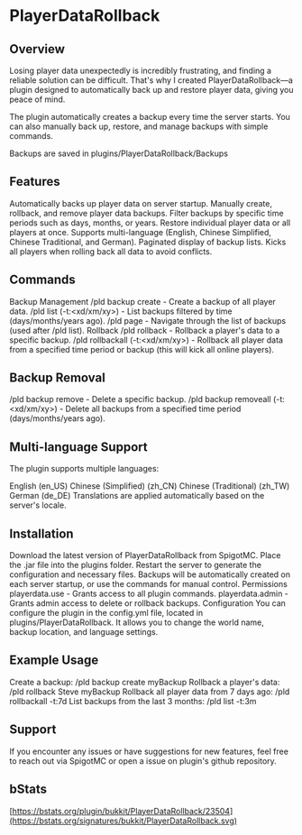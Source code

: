 # PlayerDataRollback​

## Overview
Losing player data unexpectedly is incredibly frustrating, and finding a reliable solution can be difficult. That's why I created PlayerDataRollback—a plugin designed to automatically back up and restore player data, giving you peace of mind.

The plugin automatically creates a backup every time the server starts. You can also manually back up, restore, and manage backups with simple commands.

Backups are saved in plugins/PlayerDataRollback/Backups

## Features
Automatically backs up player data on server startup.
Manually create, rollback, and remove player data backups.
Filter backups by specific time periods such as days, months, or years.
Restore individual player data or all players at once.
Supports multi-language (English, Chinese Simplified, Chinese Traditional, and German).
Paginated display of backup lists.
Kicks all players when rolling back all data to avoid conflicts.
## Commands
Backup Management
/pld backup create <backup name> - Create a backup of all player data.
/pld list (-t:<xd/xm/xy>) - List backups filtered by time (days/months/years ago).
/pld page <number> - Navigate through the list of backups (used after /pld list).
Rollback
/pld rollback <playername> <backup name> - Rollback a player's data to a specific backup.
/pld rollbackall (-t:<xd/xm/xy>) - Rollback all player data from a specified time period or backup (this will kick all online players).
## Backup Removal
/pld backup remove <backup name> - Delete a specific backup.
/pld backup removeall (-t:<xd/xm/xy>) - Delete all backups from a specified time period (days/months/years ago).
## Multi-language Support
The plugin supports multiple languages:

English (en_US)
Chinese (Simplified) (zh_CN)
Chinese (Traditional) (zh_TW)
German (de_DE)
Translations are applied automatically based on the server's locale.

## Installation
Download the latest version of PlayerDataRollback from SpigotMC.
Place the .jar file into the plugins folder.
Restart the server to generate the configuration and necessary files.
Backups will be automatically created on each server startup, or use the commands for manual control.
Permissions
playerdata.use - Grants access to all plugin commands.
playerdata.admin - Grants admin access to delete or rollback backups.
Configuration
You can configure the plugin in the config.yml file, located in plugins/PlayerDataRollback. It allows you to change the world name, backup location, and language settings.

## Example Usage
Create a backup: /pld backup create myBackup
Rollback a player's data: /pld rollback Steve myBackup
Rollback all player data from 7 days ago: /pld rollbackall -t:7d
List backups from the last 3 months: /pld list -t:3m
## Support
If you encounter any issues or have suggestions for new features, feel free to reach out via SpigotMC or open a issue on plugin's github repository.


## bStats
[https://bstats.org/plugin/bukkit/PlayerDataRollback/23504](https://bstats.org/signatures/bukkit/PlayerDataRollback.svg)
